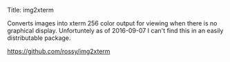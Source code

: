 Title: img2xterm

Converts images into xterm 256 color output for viewing when there is no graphical display. Unfortuntely as of 2016-09-07 I can't find this in an easily distributable package.

<https://github.com/rossy/img2xterm>
